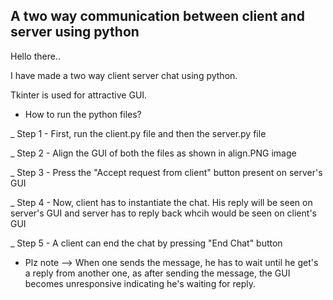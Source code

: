 ## A two way communication between client and server using python

Hello there..

I have made a two way client server chat using python.

Tkinter is used for attractive GUI.

* How to run the python files?

_ Step 1 - First, run the client.py file and then the server.py file

_ Step 2 - Align the GUI of both the files as shown in align.PNG image

_ Step 3 - Press the "Accept request from client" button present on server's GUI

_ Step 4 - Now, client has to instantiate the chat. His reply will be seen on server's GUI and server has to reply back whcih would be seen on client's GUI

_ Step 5 - A client can end the chat by pressing "End Chat" button

* Plz note --> When one sends the message, he has to wait until he get's a reply from another one, as after sending the message, the GUI becomes unresponsive indicating he's waiting for reply.
